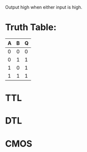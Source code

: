 Output high when either input is high.
# Truth Table:

| A      | B   | Q       |
| ------ | --- | ------- |
| 0       | 0   | 0          |
| 0       | 1   | 1          |
| 1       | 0   | 1          |
| 1       | 1   | 1          |

# TTL

# DTL

# CMOS